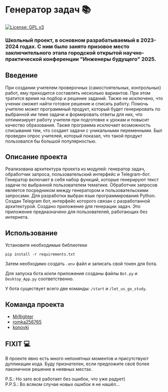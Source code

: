 # Генератор задач 📚

[![License: GPL v3](https://img.shields.io/badge/License-GPLv3-purple.svg)](LICENSE)

### Школьный проект, в основном разрабатываемый в 2023-2024 годах. С ним было занято призовое место заключительного этапа городской открытой научно-практической конференции "Инженеры будущего" 2025.

## Введение
При создании учителем проверочных (самостоятельных, контрольных) работ, ему приходится составлять несколько вариантов. При этом тратится время на подбор и решение заданий. Также не исключено, что ученик сможет найти готовое решение и списать работу. Помочь учителю может программный продукт, который будет генерировать по выбранной им теме задачи и формировать ответы для них, что оптимизирует работу учителя при подготовке к урокам и повысит качество образования. Также программа исключает возможность списывания тем, что создает задачи с уникальными переменными. Был проведен опрос учителей, который показал, что такой продукт пользовался бы большой популярностью.

## Описание проекта
Реализована архитектура проекта из модулей: генератор задач, обработчик запроса, пользовательский интерфейс и Telegram-бот. Генератор включает в себя набор функций, которые генерируют текст задачи по выбранной пользователем тематике. Обработчик запросов является посредником между генератором и пользовательскими запросами. Для разработки выбран язык программирования Python. Создан Telegram бот, интерфейс которого связан с разработанной архитектурой. Создано приложение для генерации задач. Это приложение предназначено для пользователей, работающих без интернета.

## Использование
Установите необходимые библиотеки
```
pip install -r requirements.txt
```
Затем необходимо создать `.env` файл и записать свой токен для бота.  

Для запуска бота и/или приложения созданы файлы `Bot.py` и `Desktop_App.py` соответственно.  

У бота существует всего две команды: `/start` и `/let_us_go_study`.

## Команда проекта
* [MrRighter](https://github.com/MrRighter)  
* [romka256765](https://github.com/romka256765)  
* [konovki](https://github.com/konovki)

## FIXIT 💻
В проекте явно есть много непонятных моментов и присутствуют дупликации кода. Буду признателен, если предложите своё более лаконичное решение в неявных местах.  

P.S.: Но зато всё работает без ошибок, что уже радует)  
P.P.S.: Во всяком случае новых ошибок я не нашёл...
